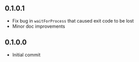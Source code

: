 ## 0.1.0.1

* Fix bug in `waitForProcess` that caused exit code to be lost
* Minor doc improvements

## 0.1.0.0

* Initial commit
